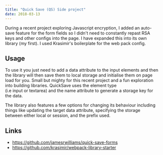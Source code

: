 ```yaml
---
title: "Quick Save (QS) Side project"
date: 2018-03-13
---
```


During a recent project exploring Javascript encryption, I added an auto-save feature for the form fields so I didn't need to constantly repast RSA keys and other configs into the page. I have expanded this into its own library (my first). I used Krasimir's boilerplate for the web pack config.

## Usage
To use it you just need to add a data attribute to the input elements and then the library will then save them to local storage and initialise them on page load for you. Small but mighty for this recent project and a fun exploration into building libraries. QuickSave uses the element type (i.e input or textarea) and the name attribute to generate a storage key for the data.

The library also features a few options for changing its behaviour including things like updating the target data attribute, specifying the storage between either local or session, and the prefix used.

## Links
- https://github.com/jamesrwilliams/quick-save-forms
- https://github.com/krasimir/webpack-library-starter
